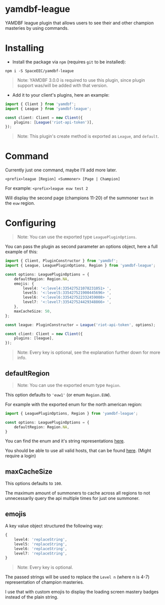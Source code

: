 # yamdbf-league
YAMDBF league plugin that allows users to see their and other champion masteries by using commands.

# Installing
- Install the package via `npm` (requires `git` to be installed):
```
npm i -S SpaceEEC/yamdbf-league
```
> Note: YAMDBF 3.0.0 is required to use this plugin, since plugin support was/will be added with that version.

- Add it to your client's plugins, here an example:
```ts
import { Client } from 'yamdbf';
import { League } from 'yamdbf-league';

const client: Client = new Client({
	plugins: [League('riot-api-token')],
});
```
> Note: This plugin's create method is exported as `League`, and `default`.

# Command
Currently just one command, maybe I'll add more later.

`<prefix>league [Region] <Summoner> [Page | Champion]`

For example: `<prefix>league euw test 2`

Will display the second page (champions 11-20) of the summoner ``test`` in the ``euw`` region.

# Configuring
> Note: You can use the exported type ``LeaguePluginOptions``.

You can pass the plugin as second parameter an options object, here a full example of this:

```ts
import { Client, PluginConstructor } from 'yamdbf';
import { League, LeaguePluginOptions, Region } from 'yamdbf-league';

const options: LeaguePluginOptions = {
	defaultRegion: Region.NA,
	emojis: {
		level4: '<:level4:335427521078231051> ',
		level5: '<:level5:335427521900445696> ',
		level6: '<:level6:335427522332459008> ',
		level7: '<:level7:335427524429348866> ',
	},
	maxCacheSize: 50,
};

const league: PluginConstructor = League('riot-api-token', options);

const client: Client = new Client({
	plugins: [league],
});
```
> Note: Every key is optional, see the explanation further down for more info.

## defaultRegion
> Note: You can use the exported enum type `Region`.

This option defaults to ``'euw1'`` (or enum ``Region.EUW``).

For example with the exported enum for the north american region:
```ts
import { LeaguePluginOptions, Region } from 'yamdbf-league';

const options: LeaguePluginOptions = {
	defaultRegion: Region.NA,
}
```
You can find the enum and it's string representations [here](src/types/Region.ts).

You should be able to use all valid hosts, that can be found [here](https://developer.riotgames.com/regional-endpoints.html). (Might require a login)

## maxCacheSize
This options defaults to ``100``.

The maximum amount of summoners to cache across all regions to not unnecessarily query the api multiple times for just one summoner.

## emojis
A key value object structured the following way:
```ts
{
	level4: 'replaceString',
	level5: 'replaceString',
	level6: 'replaceString',
	level7: 'replaceString',
}
```
>Note: Every key is optional.

The passed strings will be used to replace the ``Level n`` (where n is 4-7) representation of champion masteries.

I use that with custom emojis to display the loading screen mastery badges instead of the plain string.